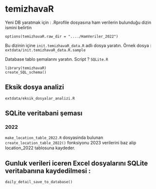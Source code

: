 # temizhavaR

Yeni DB yaratmak için : 
.Rprofile dosyasına ham verilerin bulunduğu dizin ismini belirtin

`options(temizhavaR.raw_dir = "..../HamVeriler_2022")`

Bu dizinin içine `init.temizhavaR_data.R` adlı dosya yaratın. Örnek dosya :
`extdata/init.temizhavaR_data.R.sample`

Database tablo şemalarını yaratın. Script ? `SQLite.R`


```
library(temizhavaR)
create_SQL_schema()
```

## Eksik dosya analizi

```
extdata/eksik_dosyalar_analizi.R
```

## SQLite veritabani şeması

### 2022
`make_location_table_2022.R` dosyasinda bulunan `create_location_table_2022()` fonksiyonu
2023 verilerini baz alip location_2022 tablosuna kaydeder.

## Gunluk verileri iceren Excel dosyalarını SQLite veritabanına kaydedilmesi :

```
daily_detail_save_to_database()
```
